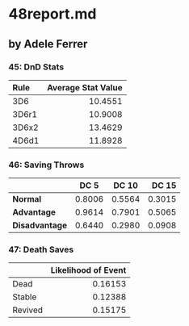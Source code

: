 48report.md
===========
## by Adele Ferrer

### 45: DnD Stats

|**Rule**|**Average Stat Value**|
|:-------|---------------------:|
|   3D6  | 	     10.4551       	|
|  3D6r1 |		 10.9008		|
|  3D6x2 | 		 13.4629		|
|  4D6d1 |  	 11.8928		|

### 46: Saving Throws

|				 | **DC 5** | **DC 10**| **DC 15**|
|:---------------|----------|----------|---------:|
|   **Normal**   |  0.8006  |  0.5564  |  0.3015  |
| **Advantage**	 |  0.9614  |  0.7901  |  0.5065  |
|**Disadvantage**|  0.6440  |  0.2980  |  0.0908  |

### 47: Death Saves

|		   |**Likelihood of Event** |
|:---------|-----------------------:|
|   Dead   | 	     0.16153     	|
|  Stable  |		 0.12388		|
|  Revived | 		 0.15175		|
